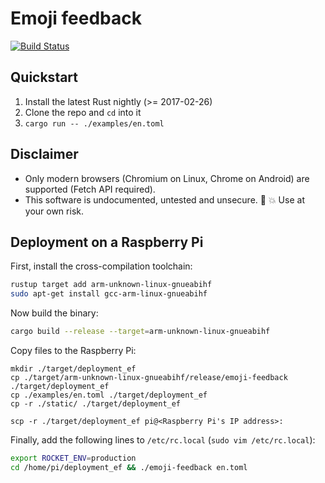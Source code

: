 # Emoji feedback

[![Build Status](https://travis-ci.org/tum-rt/emoji-feedback.svg?branch=master)](https://travis-ci.org/tum-rt/emoji-feedback)

## Quickstart
1. Install the latest Rust nightly (>= 2017-02-26)
2. Clone the repo and `cd` into it
3. `cargo run -- ./examples/en.toml`

## Disclaimer
* Only modern browsers (Chromium on Linux, Chrome on Android) are supported (Fetch API required).
* This software is undocumented, untested and unsecure. :construction: :boom: Use at your own risk.


## Deployment on a Raspberry Pi
First, install the cross-compilation toolchain:

```sh
rustup target add arm-unknown-linux-gnueabihf
sudo apt-get install gcc-arm-linux-gnueabihf
```

Now build the binary:

```sh
cargo build --release --target=arm-unknown-linux-gnueabihf
```

Copy files to the Raspberry Pi:

```
mkdir ./target/deployment_ef
cp ./target/arm-unknown-linux-gnueabihf/release/emoji-feedback ./target/deployment_ef
cp ./examples/en.toml ./target/deployment_ef
cp -r ./static/ ./target/deployment_ef

scp -r ./target/deployment_ef pi@<Raspberry Pi's IP address>:
```

Finally, add the following lines to `/etc/rc.local` (`sudo vim /etc/rc.local`):

```sh
export ROCKET_ENV=production
cd /home/pi/deployment_ef && ./emoji-feedback en.toml
```
